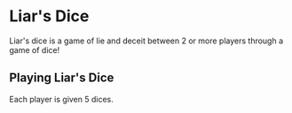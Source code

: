 # Liar's Dice

Liar's dice is a game of lie and deceit between 2 or more players through a game of dice!

## Playing Liar's Dice

Each player is given 5 dices.
